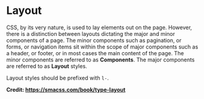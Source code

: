 ﻿# Layout

CSS, by its very nature, is used to lay elements out on the page. However, there is a distinction
between layouts dictating the major and minor components of a page. The minor components such as
pagination, or forms, or navigation items sit within the scope of major components such as a header,
or footer, or in most cases the main content of the page. The minor components are referred to as
**Components**. The major components are referred to as **Layout** styles.

Layout styles should be prefixed with `l-`.

**Credit: <https://smacss.com/book/type-layout>**